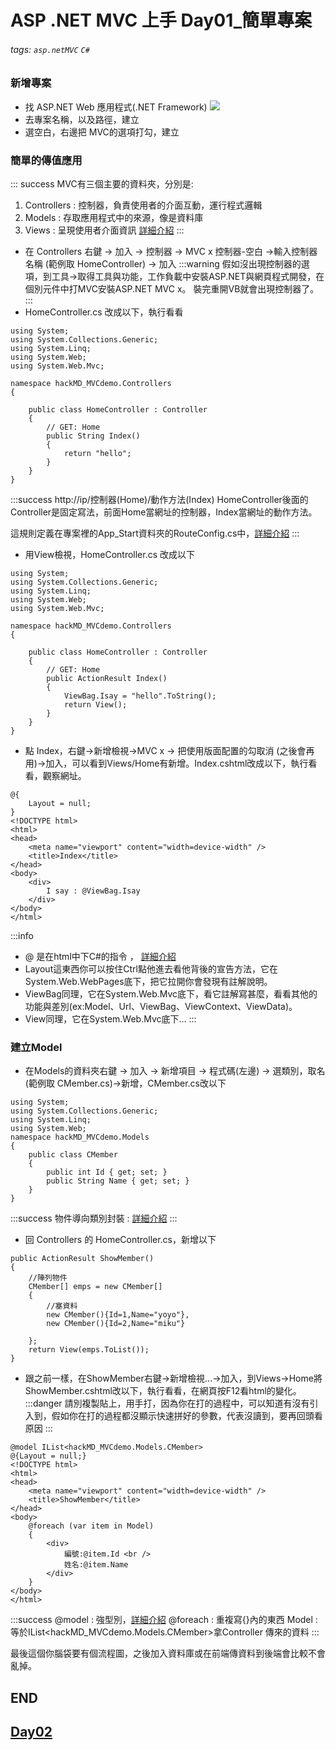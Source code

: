 # ASP .NET MVC 上手 Day01_簡單專案
###### tags: `asp.netMVC` `C#`
### 新增專案
* 找 ASP.NET Web 應用程式(.NET Framework)
![](https://i.imgur.com/AGKedSx.png)
* 去專案名稱，以及路徑，建立
* 選空白，右邊把 MVC的選項打勾，建立
### 簡單的傳值應用
:::    success
MVC有三個主要的資料夾，分別是:
1. Controllers : 控制器，負責使用者的介面互動，運行程式邏輯
2. Models : 存取應用程式中的來源，像是資料庫
3. Views : 呈現使用者介面資訊
[詳細介紹](https://zh.wikipedia.org/wiki/MVC)
:::
* 在 Controllers 右鍵 -> 加入 -> 控制器 -> MVC x 控制器-空白 ->輸入控制器名稱 (範例取 HomeController) -> 加入
:::warning
假如沒出現控制器的選項，到工具->取得工具與功能，工作負載中安裝ASP.NET與網頁程式開發，在個別元件中打MVC安裝ASP.NET MVC x。
裝完重開VB就會出現控制器了。
:::
* HomeController.cs 改成以下，執行看看
```
using System;
using System.Collections.Generic;
using System.Linq;
using System.Web;
using System.Web.Mvc;

namespace hackMD_MVCdemo.Controllers
{
    
    public class HomeController : Controller
    {
        // GET: Home
        public String Index()
        {
            return "hello";
        }
    }
}
```
:::success
http://ip/控制器(Home)/動作方法(Index)
HomeController後面的Controller是固定寫法，前面Home當網址的控制器，Index當網址的動作方法。

這規則定義在專案裡的App_Start資料夾的RouteConfig.cs中，[詳細介紹](https://ithelp.ithome.com.tw/articles/10203560)
:::

* 用View檢視，HomeController.cs 改成以下
```
using System;
using System.Collections.Generic;
using System.Linq;
using System.Web;
using System.Web.Mvc;

namespace hackMD_MVCdemo.Controllers
{
    
    public class HomeController : Controller
    {
        // GET: Home
        public ActionResult Index()
        {
            ViewBag.Isay = "hello".ToString();
            return View();
        }
    }
}
```
* 點 Index，右鍵->新增檢視->MVC x -> 把使用版面配置的勾取消 (之後會再用)->加入，可以看到Views/Home有新增。Index.cshtml改成以下，執行看看，觀察網址。
```
@{
    Layout = null;
}
<!DOCTYPE html>
<html>
<head>
    <meta name="viewport" content="width=device-width" />
    <title>Index</title>
</head>
<body>
    <div> 
        I say : @ViewBag.Isay
    </div>
</body>
</html>
```
:::info
* @ 是在html中下C#的指令 ， [詳細介紹](https://ithelp.ithome.com.tw/articles/10240365)
* Layout這東西你可以按住Ctrl點他進去看他背後的宣告方法，它在System.Web.WebPages底下，把它拉開你會發現有註解說明。
* ViewBag同理，它在System.Web.Mvc底下，看它註解寫甚麼，看看其他的功能與差別(ex:Model、Url、ViewBag、ViewContext、ViewData)。
* View同理，它在System.Web.Mvc底下...
:::
### 建立Model
* 在Models的資料夾右鍵 -> 加入 -> 新增項目 -> 程式碼(左邊) -> 選類別，取名(範例取 CMember.cs)->新增，CMember.cs改以下
```
using System;
using System.Collections.Generic;
using System.Linq;
using System.Web;
namespace hackMD_MVCdemo.Models
{
    public class CMember
    {
        public int Id { get; set; }
        public String Name { get; set; }
    }
}
```
:::success
物件導向類別封裝 : [詳細介紹](https://dotblogs.azurewebsites.net/lucy_NoteForCoding/2020/06/17/Object_Orientation_Encapsulation)
:::
* 回 Controllers 的 HomeController.cs，新增以下
```
public ActionResult ShowMember()
{
    //陣列物件
    CMember[] emps = new CMember[]
    {
        //塞資料
        new CMember(){Id=1,Name="yoyo"},
        new CMember(){Id=2,Name="miku"}

    };
    return View(emps.ToList());
}
```
* 跟之前一樣，在ShowMember右鍵->新增檢視...->加入，到Views->Home將ShowMember.cshtml改以下，執行看看，在網頁按F12看html的變化。
:::danger
請別複製貼上，用手打，因為你在打的過程中，可以知道有沒有引入到，假如你在打的過程都沒顯示快速拼好的參數，代表沒讀到，要再回頭看原因
:::
```
@model IList<hackMD_MVCdemo.Models.CMember>
@{Layout = null;}
<!DOCTYPE html>
<html>
<head>
    <meta name="viewport" content="width=device-width" />
    <title>ShowMember</title>
</head>
<body>
    @foreach (var item in Model)
    {
        <div>
            編號:@item.Id <br />
            姓名:@item.Name
        </div>
    }
</body>
</html>
```
:::success
@model : 強型別，[詳細介紹](https://docs.microsoft.com/zh-tw/aspnet/core/tutorials/first-mvc-app/adding-model?view=aspnetcore-6.0&tabs=visual-studio#strongly-typed-models-and-the-model-directive)
@foreach : 重複寫{}內的東西
Model : 等於IList<hackMD_MVCdemo.Models.CMember>拿Controller 傳來的資料
:::

最後這個你腦袋要有個流程圖，之後加入資料庫或在前端傳資料到後端會比較不會亂掉。

END
---

## [Day02](https://hackmd.io/k2VtcDnzRDqrNlOoRK5fUA)
















